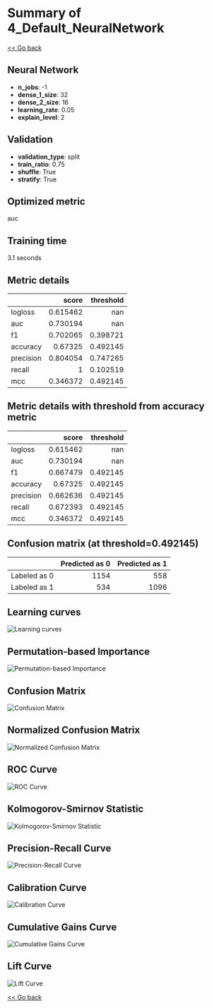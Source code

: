 # Summary of 4_Default_NeuralNetwork

[<< Go back](../README.md)

## Neural Network

- **n_jobs**: -1
- **dense_1_size**: 32
- **dense_2_size**: 16
- **learning_rate**: 0.05
- **explain_level**: 2

## Validation

- **validation_type**: split
- **train_ratio**: 0.75
- **shuffle**: True
- **stratify**: True

## Optimized metric

auc

## Training time

3.1 seconds

## Metric details

|           |    score |   threshold |
|:----------|---------:|------------:|
| logloss   | 0.615462 |  nan        |
| auc       | 0.730194 |  nan        |
| f1        | 0.702065 |    0.398721 |
| accuracy  | 0.67325  |    0.492145 |
| precision | 0.804054 |    0.747265 |
| recall    | 1        |    0.102519 |
| mcc       | 0.346372 |    0.492145 |

## Metric details with threshold from accuracy metric

|           |    score |   threshold |
|:----------|---------:|------------:|
| logloss   | 0.615462 |  nan        |
| auc       | 0.730194 |  nan        |
| f1        | 0.667479 |    0.492145 |
| accuracy  | 0.67325  |    0.492145 |
| precision | 0.662636 |    0.492145 |
| recall    | 0.672393 |    0.492145 |
| mcc       | 0.346372 |    0.492145 |

## Confusion matrix (at threshold=0.492145)

|              |   Predicted as 0 |   Predicted as 1 |
|:-------------|-----------------:|-----------------:|
| Labeled as 0 |             1154 |              558 |
| Labeled as 1 |              534 |             1096 |

## Learning curves

![Learning curves](learning_curves.png)

## Permutation-based Importance

![Permutation-based Importance](permutation_importance.png)

## Confusion Matrix

![Confusion Matrix](confusion_matrix.png)

## Normalized Confusion Matrix

![Normalized Confusion Matrix](confusion_matrix_normalized.png)

## ROC Curve

![ROC Curve](roc_curve.png)

## Kolmogorov-Smirnov Statistic

![Kolmogorov-Smirnov Statistic](ks_statistic.png)

## Precision-Recall Curve

![Precision-Recall Curve](precision_recall_curve.png)

## Calibration Curve

![Calibration Curve](calibration_curve_curve.png)

## Cumulative Gains Curve

![Cumulative Gains Curve](cumulative_gains_curve.png)

## Lift Curve

![Lift Curve](lift_curve.png)

[<< Go back](../README.md)

